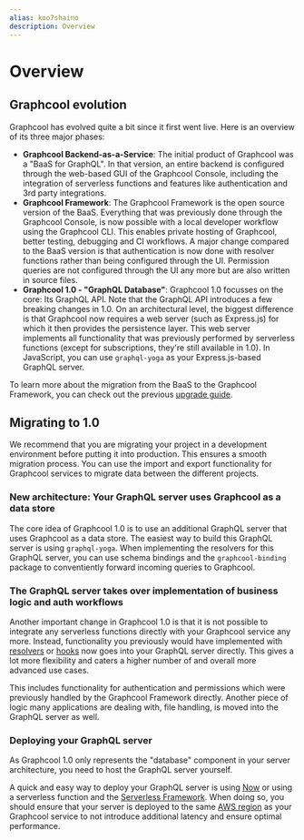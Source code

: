 ```yaml
---
alias: koo7shaino
description: Overview
---
```


# Overview

## Graphcool evolution

Graphcool has evolved quite a bit since it first went live. Here is an overview of its three major phases:

* **Graphcool Backend-as-a-Service**: The initial product of Graphcool was a "BaaS for GraphQL". In that version, an entire backend is configured through the web-based GUI of the Graphcool Console, including the integration of serverless functions and features like authentication and 3rd party integrations.
* **Graphcool Framework**: The Graphcool Framework is the open source version of the BaaS. Everything that was previously done through the Graphcool Console, is now possible with a local developer workflow using the Graphcool CLI. This enables private hosting of Graphcool, better testing, debugging and CI workflows. A major change compared to the BaaS version is that authentication is now done with resolver functions rather than being configured through the UI. Permission queries are not configured through the UI any more but are also written in source files.
* **Graphcool 1.0 - "GraphQL Database"**: Graphcool 1.0 focusses on the core: Its GraphQL API. Note that the GraphQL API introduces a few breaking changes in 1.0. On an architectural level, the biggest difference is that Graphcool now requires a web server (such as Express.js) for which it then provides the persistence layer. This web server implements all functionality that was previously performed by serverless functions (except for subscriptions, they're still available in 1.0). In JavaScript, you can use `graphql-yoga` as your Express.js-based GraphQL server.

<InfoBox type=info>

To learn more about the migration from the BaaS to the Graphcool Framework, you can check out the previous [upgrade guide](!alias-aemieb1aev).

</InfoBox>

## Migrating to 1.0

We recommend that you are migrating your project in a development environment before putting it into production. This ensures a smooth migration process. You can use the import and export functionality for Graphcool services to migrate data between the different projects.

### New architecture: Your GraphQL server uses Graphcool as a data store

The core idea of Graphcool 1.0 is to use an additional GraphQL server that uses Graphcool as a data store. The easiest way to build this GraphQL server is using `graphql-yoga`. When implementing the resolvers for this GraphQL server, you can use schema bindings and the `graphcool-binding` package to conventiently forward incoming queries to Graphcool.

### The GraphQL server takes over implementation of business logic and auth workflows

Another important change in Graphcool 1.0 is that it is not possible to integrate any serverless functions directly with your Graphcool service any more. Instead, functionality you previously would have implemented with [resolvers](!alias-su6wu3yoo2) or [hooks](!alias-pa6guruhaf) now goes into your GraphQL server directly. This gives a lot more flexibility and caters a higher number of and overall more advanced use cases.

This includes functionality for authentication and permissions which were previously handled by the Graphcool Framework directly. Another piece of logic many applications are dealing with, file handling, is moved into the GraphQL server as well.

### Deploying your GraphQL server

As Graphcool 1.0 only represents the "database" component in your server architecture, you need to host the GraphQL server yourself.

A quick and easy way to deploy your GraphQL server is using [Now](https://zeit.co/now) or using a serverless function and the [Serverless Framework](https://serverless.com). When doing so, you should ensure that your server is deployed to the same [AWS region](http://docs.aws.amazon.com/general/latest/gr/rande.html) as your Graphcool service to not introduce additional latency and ensure optimal performance.

